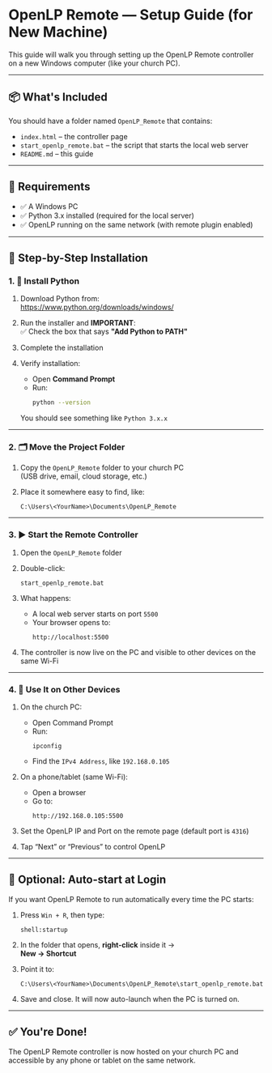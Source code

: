# OpenLP Remote — Setup Guide (for New Machine)

This guide will walk you through setting up the OpenLP Remote controller on a new Windows computer (like your church PC).

---

## 📦 What's Included

You should have a folder named `OpenLP_Remote` that contains:

- `index.html` – the controller page
- `start_openlp_remote.bat` – the script that starts the local web server
- `README.md` – this guide

---

## 🧰 Requirements

- ✅ A Windows PC
- ✅ Python 3.x installed (required for the local server)
- ✅ OpenLP running on the same network (with remote plugin enabled)

---

## 🧭 Step-by-Step Installation

### 1. 🐍 Install Python

1. Download Python from:  
   https://www.python.org/downloads/windows/

2. Run the installer and **IMPORTANT**:  
   ✅ Check the box that says **"Add Python to PATH"**

3. Complete the installation

4. Verify installation:
   - Open **Command Prompt**
   - Run:
     ```bash
     python --version
     ```

   You should see something like `Python 3.x.x`

---

### 2. 🗂️ Move the Project Folder

1. Copy the `OpenLP_Remote` folder to your church PC  
   (USB drive, email, cloud storage, etc.)

2. Place it somewhere easy to find, like:
   ```
   C:\Users\<YourName>\Documents\OpenLP_Remote
   ```

---

### 3. ▶️ Start the Remote Controller

1. Open the `OpenLP_Remote` folder

2. Double-click:
   ```
   start_openlp_remote.bat
   ```

3. What happens:
   - A local web server starts on port `5500`
   - Your browser opens to:
     ```
     http://localhost:5500
     ```

4. The controller is now live on the PC and visible to other devices on the same Wi-Fi

---

### 4. 📱 Use It on Other Devices

1. On the church PC:
   - Open Command Prompt
   - Run:
     ```
     ipconfig
     ```
   - Find the `IPv4 Address`, like `192.168.0.105`

2. On a phone/tablet (same Wi-Fi):
   - Open a browser
   - Go to:
     ```
     http://192.168.0.105:5500
     ```

3. Set the OpenLP IP and Port on the remote page (default port is `4316`)

4. Tap “Next” or “Previous” to control OpenLP

---

## 🔁 Optional: Auto-start at Login

If you want OpenLP Remote to run automatically every time the PC starts:

1. Press `Win + R`, then type:
   ```
   shell:startup
   ```

2. In the folder that opens, **right-click** inside it →  
   **New → Shortcut**

3. Point it to:
   ```
   C:\Users\<YourName>\Documents\OpenLP_Remote\start_openlp_remote.bat
   ```

4. Save and close. It will now auto-launch when the PC is turned on.

---

## ✅ You're Done!

The OpenLP Remote controller is now hosted on your church PC and accessible by any phone or tablet on the same network.
